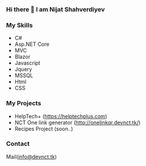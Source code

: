### Hi there 👋 I am Nijat Shahverdiyev

<!--
**Nicat13/Nicat13** is a ✨ _special_ ✨ repository because its `README.md` (this file) appears on your GitHub profile.

Here are some ideas to get you started:

- 🔭 I’m currently working on ...
- 🌱 I’m currently learning ...
- 👯 I’m looking to collaborate on ...
- 🤔 I’m looking for help with ...
- 💬 Ask me about ...
- 📫 How to reach me: ...
- 😄 Pronouns: ...
- ⚡ Fun fact: ...
-->

### My Skills
- C#
- Asp.NET Core
- MVC
- Blazor
- Javascript
- Jquery
- MSSQL
- Html
- CSS
### My Projects
- HelpTech+ (https://helptechplus.com)
- NCT One link generator (http://onelinkqr.devnct.tk/)
- Recipes Project (soon..)


### Contact
Mail(info@devnct.tk)
